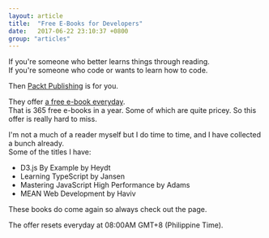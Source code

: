 ```yaml
---
layout: article
title:  "Free E-Books for Developers"
date:   2017-06-22 23:10:37 +0800
group: "articles"
---
```

If you're someone who better learns things through reading.<br/>
If you're someone who code or wants to learn how to code.

Then [Packt Publishing](https://www.packtpub.com/) is for you.

They offer [a free e-book everyday](https://www.packtpub.com/packt/offers/free-learning).<br/>
That is 365 free e-books in a year. Some of which are quite pricey. So this offer is really hard to miss.

I'm not a much of a reader myself but I do time to time, and I have collected a bunch already.<br/>
Some of the titles I have:
<ul class="article_list">
    <li>D3.js By Example by Heydt</li>
    <li>Learning TypeScript by Jansen</li>
    <li>Mastering JavaScript High Performance by Adams</li>
    <li>MEAN Web Development by Haviv</li>
</ul>

These books do come again so always check out the page.

The offer resets everyday at 08:00AM GMT+8 (Philippine Time).
